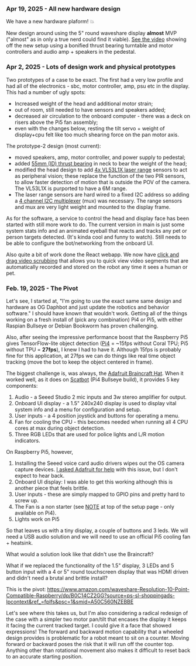 
### Apr 19, 2025 - All new hardware design

We have a new hardware plaform!  💥

New design around using the 5" round waveshare display **almost** MVP ("almost" as in only a true nerd could find it viable).   [See the video](https://github.com/littlebee/daphbot-due/blob/main/docs/media/d2Apr25.mp4) showing off the new setup using a bonified thrust bearing turntable and motor controllers and audio amp + speakers in the pedestal.


### Apr 2, 2025 - Lots of design work and physical prototypes

Two prototypes of a case to be exact.  The first had a very low profile and had all of the electronics - sbc, motor controller, amp, psu etc in the display.  This had a number of ugly spots:

- Increased weight of the head and additional motor strain;
- out of room, still needed to have sensors and speakers added;
- decreased air circulation to the onboard computer - there was a deck on risers above the Pi5 fan assembly;
- even with the changes below, resting the tilt servo + weight of display+cpu felt like too much shearing force on the pan motor axis.

The prototype-2 design (most current):
- moved speakers, amp, motor controller, and power supply to pedestal;
- added [55mm (ID) thrust bearing](https://www.amazon.com/dp/B07GC7VWMM?ref_=ppx_hzsearch_conn_dt_b_fed_asin_title_5&th=1) in neck to bear the weight of the head;
- modified the head design to add [4x VL53L1X laser range](https://www.amazon.com/dp/B0DC6M6G7W?ref_=ppx_hzsearch_conn_dt_b_fed_asin_title_1) sensors to act as peripheral vision; these replace the function of the two PIR sensors, to allow faster detection of motion that is outside the POV of the camera.  The VL53L1X is purported to have a 6M range.
- The laser range sensors are hard wired to a fixed I2C address so adding a [4 channel I2C multiplexer](https://www.adafruit.com/product/5664?gQT=2) (mux) was necessary.  The range sensors and mux are very light weight and mounted to the display frame.

As for the software, a service to control the head and display face has been started with still more work to do.  The current version in main is just some system stats info and an animated eyeball that reacts and tracks any pet or person targets detected.  (It's kinda cool and funny to watch).  Still needs to be able to configure the bot/networking from the onboard UI.

Also quite a bit of work done the React webapp.  We now have [click and drag video scrubbing](https://github.com/littlebee/daphbot-due/pull/22) that allows you to quick view video segments that are automatically recorded and stored on the robot any time it sees a human or pet.


### Feb. 19, 2025 - The Pivot

Let's see, I started at, "I'm going to use the exact same same design and hardware as OG Daphbot and just update the robotics and behavior software."   I should have known that wouldn't work.  Getting all of the things working on a fresh install of (pick any combination) Pi4 or Pi5, with either Raspian Bullseye or Debian Bookworm has proven challenging.

Also, after seeing the impressive performance boost that the Raspberry Pi5 gives TensorFlow-lite object detection ([Pi4](https://github.com/littlebee/scatbot-edge-ai-shootout/blob/main/docs/media/pi4b4gb_results/pi4b4gb_chart.png) = ~15fps without Coral TPU; Pi5 without TPU = **27fps**),  I knew I had to have it.  Although 15fps is probably fine for this application, at 27fps we can do things like real time object tracking (move the bot to keep the object centered in frame).

The biggest challenge is, was always, the [Adafruit Braincraft Hat](https://www.adafruit.com/product/4374).  When it worked well, as it does on [Scatbot](https://github.com/littlebee/scatbot) (Pi4 Bullseye build), it provides 5 key components:

1. Audio - a Seeed Studio 2 mic inputs and 3w stereo amplifier for output.
2. Onboard UI display - a 1.5" 240x240 display is used to display vital system info and a menu for configuration and setup.
3. User inputs - a 4 position joystick and buttons for operating a menu.
4. Fan for cooling the CPU - this becomes needed when running all 4 CPU cores at max during object detection.
5. Three RGB LEDs that are used for police lights and L/R motion indicators.

On Raspberry Pi5, however,

1. Installing the Seeed voice card audio drivers wipes out the OS camera capture devices.  [I asked Adafruit for help](https://forums.adafruit.com/viewtopic.php?t=216758) with this issue, but I don't expect to hear back.
2. Onboard UI display: I was able to get this working although this is another piece that feels brittle.
3. User inputs - these are simply mapped to GPIO pins and pretty hard to screw up.
4. The Fan is a non starter (see [NOTE](https://learn.adafruit.com/adafruit-braincraft-hat-easy-machine-learning-for-raspberry-pi/fan-service-setup) at top of the setup page - only available on Pi4).
5. Lights work on Pi5

So that leaves us with a tiny display, a couple of buttons and 3 leds.  We will need a USB audio solution and we will need to use an official Pi5 cooling fan + heatsink.

What would a solution look like that didn't use the Braincraft?

What if we replaced the functionality of the 1.5" display, 3 LEDs and 5 button input with a 4 or 5" round touchscreen display that was HDMI driven and didn't need a brutal and brittle install?

This is the pivot:  https://www.amazon.com/waveshare-Resolution-10-Point-Compatible-Raspberry/dp/B0C14CZ2GG?source=ps-sl-shoppingads-lpcontext&ref_=fplfs&psc=1&smid=A50C560NZEBBE

Let's see where this takes us, but I'm also considering a radical redesign of the case with a simpler two motor pan/tilt that encases the display it keeps it facing the current tracked target.   I could give it a face that showed expressions!  The forward and backward motion capability that a wheeled design provides is problematic for a robot meant to sit on a counter.  Moving forward or backward poses the risk that it will run off the counter top.  Anything other than rotational movement also makes it difficult to reset back to an accurate starting position.

